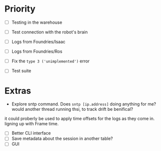 # Priority
- [ ] Testing in the warehouse
- [ ] Test connection with the robot's brain
- [ ] Logs from Foundries/Isaac
- [ ] Logs from Foundries/Ros
- [ ] Fix the `type 3 ('unimplemented')` error
- [ ] Test suite


# Extras
- Explore sntp command.
Does `sntp [ip.address]` doing anything for me? 
would another thread running thsi, to track drift be benifical?

it could proberly be used to apply time offsets for the logs as they come in. ligning up with Frame time.


- [ ] Better CLI interface
- [ ] Save metadata about the session in another table?
- [ ] GUI
